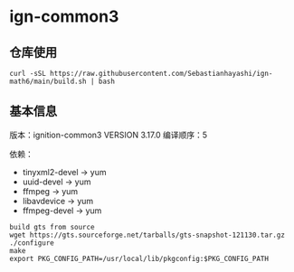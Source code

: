# ign-common3

## 仓库使用

```
curl -sSL https://raw.githubusercontent.com/Sebastianhayashi/ign-math6/main/build.sh | bash
```
## 基本信息

版本：ignition-common3 VERSION 3.17.0
编译顺序：5

依赖：

- tinyxml2-devel -> yum
- uuid-devel -> yum
- ffmpeg -> yum
- libavdevice -> yum
- ffmpeg-devel -> yum

```
build gts from source
wget https://gts.sourceforge.net/tarballs/gts-snapshot-121130.tar.gz
./configure
make
export PKG_CONFIG_PATH=/usr/local/lib/pkgconfig:$PKG_CONFIG_PATH
```